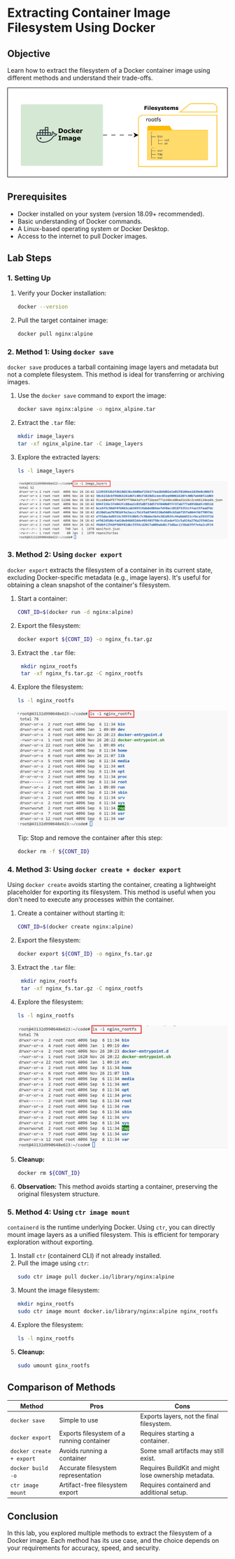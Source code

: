 
# **Extracting Container Image Filesystem Using Docker**

## **Objective**
Learn how to extract the filesystem of a Docker container image using different methods and understand their trade-offs.

![](./images/1.svg)

## **Prerequisites**
- Docker installed on your system (version 18.09+ recommended).
- Basic understanding of Docker commands.
- A Linux-based operating system or Docker Desktop.
- Access to the internet to pull Docker images.



## **Lab Steps**

### **1. Setting Up**
1. Verify your Docker installation:
   ```bash
   docker --version
   ```
2. Pull the target container image:
   ```bash
   docker pull nginx:alpine
   ```



### **2. Method 1: Using `docker save`**

`docker save` produces a tarball containing image layers and metadata but not a complete filesystem. This method is ideal for transferring or archiving images.

1. Use the `docker save` command to export the image:
   ```bash
   docker save nginx:alpine -o nginx_alpine.tar
   ```
2. Extract the `.tar` file:
    ```bash
    mkdir image_layers
    tar -xf nginx_alpine.tar -C image_layers
    ```
3. Explore the extracted layers:
   ```bash
   ls -l image_layers
   ```

    ![alt text](./images/image.png)




### **3. Method 2: Using `docker export`**

`docker export` extracts the filesystem of a container in its current state, excluding Docker-specific metadata (e.g., image layers). It's useful for obtaining a clean snapshot of the container's filesystem.

1. Start a container:
   ```bash
   CONT_ID=$(docker run -d nginx:alpine)
   ```
2. Export the filesystem:
   ```bash
   docker export ${CONT_ID} -o nginx_fs.tar.gz
   ```
3. Extract the `.tar` file:
   ```bash
    mkdir nginx_rootfs
    tar -xf nginx_fs.tar.gz -C nginx_rootfs
   ```
4. Explore the filesystem:
   ```bash
   ls -l nginx_rootfs
   ```

    ![alt text](./images/image-1.png)

    Tip: Stop and remove the container after this step:

    ```bash
    docker rm -f ${CONT_ID}    
    ```




### **4. Method 3: Using `docker create + docker export`**

Using `docker create` avoids starting the container, creating a lightweight placeholder for exporting its filesystem. This method is useful when you don't need to execute any processes within the container.

1. Create a container without starting it:
   ```bash
   CONT_ID=$(docker create nginx:alpine)
   ```
2. Export the filesystem:
   ```bash
   docker export ${CONT_ID} -o nginx_fs.tar.gz
   ```
3. Extract the `.tar` file:
   ```bash
    mkdir nginx_rootfs
    tar -xf nginx_fs.tar.gz -C nginx_rootfs
   ```
4. Explore the filesystem:
   ```bash
   ls -l nginx_rootfs
   ```

    ![alt text](./images/image-2.png)

5. **Cleanup:**
   ```bash
   docker rm ${CONT_ID}
   ```
6. **Observation:** This method avoids starting a container, preserving the original filesystem structure.






### **5. Method 4: Using `ctr image mount`**

`containerd` is the runtime underlying Docker. Using `ctr`, you can directly mount image layers as a unified filesystem. This is efficient for temporary exploration without exporting.



1. Install `ctr` (containerd CLI) if not already installed.
2. Pull the image using `ctr`:
   ```bash
   sudo ctr image pull docker.io/library/nginx:alpine
   ```
3. Mount the image filesystem:
   ```bash
   mkdir nginx_rootfs
   sudo ctr image mount docker.io/library/nginx:alpine nginx_rootfs
   ```
4. Explore the filesystem:
   ```bash
   ls -l nginx_rootfs
   ```
5. **Cleanup:**
   ```bash
   sudo umount ginx_rootfs
   ```



## **Comparison of Methods**
| Method                    | Pros                                    | Cons                                      |
|---------------------------|-----------------------------------------|-------------------------------------------|
| `docker save`             | Simple to use                          | Exports layers, not the final filesystem. |
| `docker export`           | Exports filesystem of a running container | Requires starting a container.           |
| `docker create + export`  | Avoids running a container              | Some small artifacts may still exist.    |
| `docker build -o`         | Accurate filesystem representation     | Requires BuildKit and might lose ownership metadata. |
| `ctr image mount`         | Artifact-free filesystem export         | Requires containerd and additional setup.|


## **Conclusion**
In this lab, you explored multiple methods to extract the filesystem of a Docker image. Each method has its use case, and the choice depends on your requirements for accuracy, speed, and security.

 
